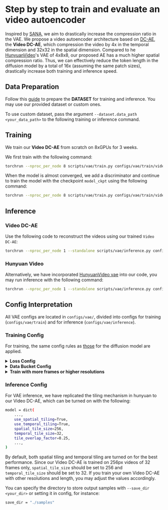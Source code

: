 # Step by step to train and evaluate an video autoencoder
Inspired by [SANA](https://arxiv.org/abs/2410.10629), we aim to drastically increase the compression ratio in the VAE. We propose a video autoencoder architecture based on [DC-AE](https://github.com/mit-han-lab/efficientvit), the __Video DC-AE__, which compression the video by 4x in the temporal dimension and 32x32 in the spatial dimension. Compared to he [HunyuanVideo](https://github.com/Tencent/HunyuanVideo)'s VAE of 4x8x8, our proposed AE has a much higher spatial compression ratio.
Thus, we can effectively reduce the token length in the diffusion model by a total of 16x (assuming the same patch sizes), drastically increase both training and inference speed.

## Data Preparation

Follow this [guide](./train.md#prepare-dataset) to prepare the __DATASET__ for training and inference. You may use our provided dataset or custom ones.

To use custom dataset, pass the argument `--dataset.data_path <your_data_path>` to the following training or inference command.

## Training

We train our __Video DC-AE__ from scratch on 8xGPUs for 3 weeks.

We first train with the following command:

```bash
torchrun --nproc_per_node 8 scripts/vae/train.py configs/vae/train/video_dc_ae.py --wandb True
```

When the model is almost converged, we add a discriminator and continue to train the model with the checkpoint `model_ckpt` using the following command:

```bash
torchrun --nproc_per_node 8 scripts/vae/train.py configs/vae/train/video_dc_ae_disc.py --model.from_pretrained <model_ckpt> --wandb True
```

## Inference

### Video DC-AE

Use the following code to reconstruct the videos using our trained `Video DC-AE`:

```bash
torchrun --nproc_per_node 1 --standalone scripts/vae/inference.py configs/vae/inference/video_dc_ae.py --save-dir samples/dcae
```

### Hunyuan Video

Alternatively, we have incorporated [HunyuanVideo vae](https://github.com/Tencent/HunyuanVideo) into our code, you may run inference with the following command:

```bash
torchrun --nproc_per_node 1 --standalone scripts/vae/inference.py configs/vae/inference/hunyuanvideo_vae.py --save-dir samples/hunyuanvideo_vae
```

## Config Interpretation

All VAE configs are located in `configs/vae/`, divided into configs for training (`configs/vae/train`) and for inference (`configs/vae/inference`).

### Training Config

For training, the same config rules as [those](./train.md#config) for the diffusion model are applied.

<details>
<summary> <b>Loss Config</b> </summary>
Our __Video DC-AE__ is based on the [DC-AE](https://github.com/mit-han-lab/efficientvit) architecture, which doesn't have a variational component. Thus, our training simply composes of the *reconstruction loss* and the *perceptual loss*.
Experimentally, we found that setting a ratio of 0.5 for the perceptual loss is effective.

```python
vae_loss_config = dict(
    perceptual_loss_weight=0.5, # weigh the perceptual loss by 0.5
    kl_loss_weight=0,           # no KL loss
)
```

In a later stage, we include a discriminator, and the training loss for the ae has an additional generator loss component, where we use a small ratio of 0.05 to weigh the loss calculated:
```python
gen_loss_config = dict(
    gen_start=0,                # include generator loss from step 0 onwards          
    disc_weight=0.05,           # weigh the loss by 0.05
)
```

The discriminator we use is trained from scratch, and it's loss is simply the hinged loss:
```python
disc_loss_config = dict(
    disc_start=0,               # update the discriminator from step 0 onwards
    disc_loss_type="hinge",     # the discriminator loss type
)
```
</details>

<details>
<summary> <b> Data Bucket Config </b> </summary>
For the data bucket, we used 32 frames of 256px videos to train our VAE.
```python
bucket_config = {
    "256px_ar1:1": {32: (1.0, 1)},
}
```
</details>

<details>
<summary> <b>Train with more frames or higher resolutions</b> </summary>

If you train with longer frames or larger resolutions, you may increase the `spatial_tile_size` and `temporal_tile_size` during inference without degrading the AE performance (see [Inference Config](ae.md#inference-config)). This may give you advantage of faster AE inference such as when training the diffusion model (although at the cost of slower AE training). 

You may increase the video frames to 96 (although multiples of 4 works, we generally recommend to use frame numbers of multiples of 32):

```python
bucket_config = {
    "256px_ar1:1": {96: (1.0, 1)},
}
grad_checkpoint = True
```
or train for higher resolution such as 512px:
```python
bucket_config = {
    "512px_ar1:1": {32: (1.0, 1)},
}
grad_checkpoint = True
```
Note that gradient checkpoint needs to be turned on in order to avoid prevent OOM error.

Moreover, if `grad_checkpointing` is set to `True` in discriminator training, you need to pass the flag `--model.disc_off_grad_ckpt True` or simply set in the config:
```python
grad_checkpoint = True
model = dict(
    disc_off_grad_ckpt = True, # set to true if your `grad_checkpoint` is True
)
```
This is to make sure the discriminator loss will have a gradient at the laster later during adaptive loss calculation.
</details>




### Inference Config

For VAE inference, we have replicated the tiling mechanism in hunyuan to our Video DC-AE, which can be turned on with the following:

```bash
model = dict(
    ...,
    use_spatial_tiling=True,
    use_temporal_tiling=True,
    spatial_tile_size=256,
    temporal_tile_size=32,
    tile_overlap_factor=0.25,
    ...,
)
```

By default, both spatial tiling and temporal tiling are turned on for the best performance.
Since our Video DC-AE is trained on 256px videos of 32 frames only, `spatial_tile_size` should be set to 256 and `temporal_tile_size` should be set to 32.
If you train your own Video DC-AE with other resolutions and length, you may adjust the values accordingly.

You can specify the directory to store output samples with `--save_dir <your_dir>` or setting it in config, for instance:

```bash
save_dir = "./samples"
```
